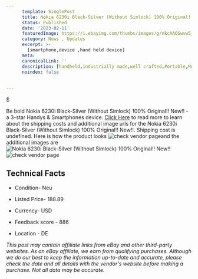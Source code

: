 ```yaml
---
      template: SinglePost
      title: Nokia 6230i Black-Silver (Without Simlock) 100% Original!! New!!
      status: Published
      date: '2023-02-11'
      featuredImage: https://i.ebayimg.com/thumbs/images/g/nkcAAOSwvw5jyC3d/s-l225.jpg
      category: News , Updates
      excerpt: >-
        [smartphone,device ,hand held device]
      meta:
      canonicalLink: ''
      description: [handheld,industrially made,well crafted,Portable,Mobile,Compact,Convenient,Lightweight,Maneuverable,Man-portable,Miniature,Carriable,Hand-held,Light,Holdable,Transportable,Mobile device,Pocket-sized,On-the-go,Wireless,Cordless,Compact size,Convenient size, smartphone,device ,hand held device]
      noindex: false
      
        
---
```

$

Be bold Nokia 6230i Black-Silver (Without Simlock) 100% Original!! New!! - a 3-star Handys & Smartphones device. [Click Here](https://www.ebay.com/itm/255810492469?hash=item3b8f7e5835%3Ag%3AnkcAAOSwvw5jyC3d&mkevt=1&mkcid=1&mkrid=711-53200-19255-0&campid=%253CePNCampaignId%253E&customid=%253CreferenceId%253E&toolid=10049) to read more to learn about the shipping costs and additional image urls for the Nokia 6230i Black-Silver (Without Simlock) 100% Original!! New!!. Shipping cost is undefined. Here is how the product looks ![check vendor page](https://i.ebayimg.com/thumbs/images/g/nkcAAOSwvw5jyC3d/s-l225.jpg)and the additional images are![Nokia 6230i Black-Silver (Without Simlock) 100% Original!! New!!](https://i.ebayimg.com/images/g/nkcAAOSwvw5jyC3d/s-l1600.jpg)![check vendor page](https://origin-galleryplus.ebayimg.com/ws/web/255810492469_2_0_1/225x225.jpg,https://origin-galleryplus.ebayimg.com/ws/web/255810492469_3_0_1/225x225.jpg,https://origin-galleryplus.ebayimg.com/ws/web/255810492469_4_0_1/225x225.jpg,https://origin-galleryplus.ebayimg.com/ws/web/255810492469_5_0_1/225x225.jpg,https://origin-galleryplus.ebayimg.com/ws/web/255810492469_6_0_1/225x225.jpg,https://origin-galleryplus.ebayimg.com/ws/web/255810492469_7_0_1/225x225.jpg,https://origin-galleryplus.ebayimg.com/ws/web/255810492469_8_0_1/225x225.jpg,https://origin-galleryplus.ebayimg.com/ws/web/255810492469_9_0_1/225x225.jpg,https://origin-galleryplus.ebayimg.com/ws/web/255810492469_10_0_1/225x225.jpg)



 ## Technical Facts 



     
      

 - Condition- Neu 


      

 - Listed Price- 188.89 


      

 - Currency- USD 


      

 - Feedback score - 886 


      

 - Location - DE 


      
      

 *_This post may contain affiliate links from eBay and other third-party websites. As an eBay affiliate, we earn from qualifying purchases. Although we do our best to keep the information up-to-date and accurate, please check the date and all details with the vendor's website before making a purchase. Not all data may be accurate._*






